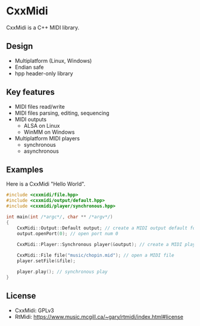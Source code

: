 # CxxMidi

CxxMidi is a C++ MIDI library.

## Design
* Multiplatform (Linux, Windows)
* Endian safe
* hpp header-only library

## Key features
* MIDI files read/write
* MIDI files parsing, editing, sequencing
* MIDI outputs
  * ALSA on Linux
  * WinMM on Windows
* Multiplatform MIDI players
  * synchronous
  * asynchronous

## Examples

Here is a CxxMidi "Hello World".
``` cpp
#include <cxxmidi/file.hpp>
#include <cxxmidi/output/default.hpp>
#include <cxxmidi/player/synchronous.hpp>

int main(int /*argc*/, char ** /*argv*/)
{
    CxxMidi::Output::Default output; // create a MIDI output default for the OS
    output.openPort(0); // open port num 0
    
    CxxMidi::Player::Synchronous player(&output); // create a MIDI player

    CxxMidi::File file("music/chopin.mid"); // open a MIDI file
    player.setFile(&file);

    player.play(); // synchronous play
}

```

## License
* CxxMidi: GPLv3
* RtMidi: https://www.music.mcgill.ca/~gary/rtmidi/index.html#license 
